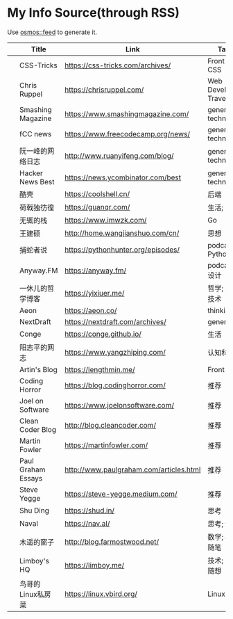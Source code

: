 # My Info Source(through RSS)

Use [osmos::feed](https://github.com/osmoscraft/osmosfeed) to generate it.

| &nbsp; | Title              | Link                                    | Tags                    |
| ------ | ------------------ | --------------------------------------- | ----------------------- |
|        | CSS-Tricks         | https://css-tricks.com/archives/        | Front-end; CSS          |
|        | Chris Ruppel       | https://chrisruppel.com/                | Web Developer; Traveler |
|        | Smashing Magazine  | https://www.smashingmagazine.com/       | general technology      |
|        | fCC news           | https://www.freecodecamp.org/news/      | general technology      |
|        | 阮一峰的网络日志           | http://www.ruanyifeng.com/blog/         | general technology      |
|        | Hacker News Best   | https://news.ycombinator.com/best       | general technology      |
|        | 酷壳                 | https://coolshell.cn/                   | 后端                      |
|        | 荷戟独彷徨              | https://guanqr.com/                     | 生活; 思想                  |
|        | 无辄的栈               | https://www.imwzk.com/                  | Go                      |
|        | 王建硕                | http://home.wangjianshuo.com/cn/        | 思想                      |
|        | 捕蛇者说               | https://pythonhunter.org/episodes/      | podcast; Python         |
|        | Anyway.FM          | https://anyway.fm/                      | podcast; 设计             |
|        | 一休儿的哲学博客           | https://yixiuer.me/                     | 哲学; 思想; 技术              |
|        | Aeon               | https://aeon.co/                        | thinking                |
|        | NextDraft          | https://nextdraft.com/archives/         | general                 |
|        | Conge              | https://conge.github.io/                | 生活                      |
|        | 阳志平的网志             | https://www.yangzhiping.com/            | 认知科学                    |
|        | Artin's Blog       | https://lengthmin.me/                   | Front-end               |
|        | Coding Horror      | https://blog.codinghorror.com/          | 推荐                      |
|        | Joel on Software   | https://www.joelonsoftware.com/         | 推荐                      |
|        | Clean Coder Blog   | http://blog.cleancoder.com/             | 推荐                      |
|        | Martin Fowler      | https://martinfowler.com/               | 推荐                      |
|        | Paul Graham Essays | http://www.paulgraham.com/articles.html | 推荐                      |
|        | Steve Yegge        | https://steve-yegge.medium.com/         | 推荐                      |
|        | Shu Ding           | https://shud.in/                        | 思考                      |
|        | Naval              | https://nav.al/                         | 思考; 认知                  |
|        | 木遥的窗子              | http://blog.farmostwood.net/            | 数学; 小说; 随笔              |
|        | Limboy's HQ        | https://limboy.me/                      | 技术; 阅读; 随想              |
|        | 鸟哥的Linux私房菜        | https://linux.vbird.org/                | Linux                   |

